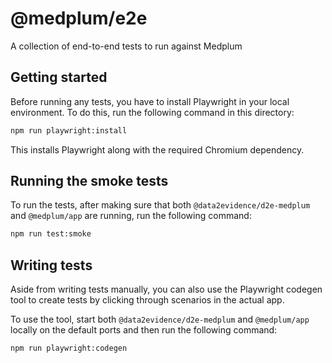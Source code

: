 # @medplum/e2e

A collection of end-to-end tests to run against Medplum

## Getting started

Before running any tests, you have to install Playwright in your local environment. To do this, run the following command in this directory:

```bash
npm run playwright:install
```

This installs Playwright along with the required Chromium dependency.

## Running the smoke tests

To run the tests, after making sure that both `@data2evidence/d2e-medplum` and `@medplum/app` are running, run the following command:

```bash
npm run test:smoke
```

## Writing tests

Aside from writing tests manually, you can also use the Playwright codegen tool to create tests by clicking through scenarios in the actual app.

To use the tool, start both `@data2evidence/d2e-medplum` and `@medplum/app` locally on the default ports and then run the following command:

```bash
npm run playwright:codegen
```
